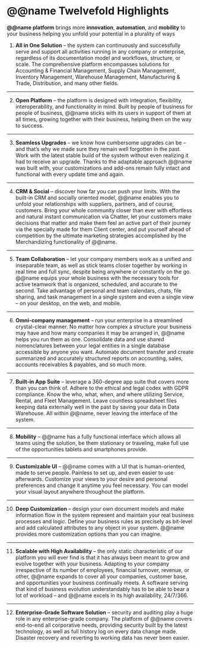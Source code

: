 # @@name Twelvefold Highlights

**@@name platform** brings more **innovation**, **automation**, and **mobility** to your business helping you unfold your potential in a plurality of ways  

1. **All in One Solution** – the system can continuously and successfully serve and support all activities running in any company or enterprise, regardless of its documentation model and workflows, structure, or scale. 
The comprehensive platform encompasses solutions for Accounting & Financial Management, Supply Chain Management, Inventory Management, Warehouse Management, Manufacturing & Trade, Distribution, and many other fields.  

---

2. **Open Platform** – the platform is designed with integration, flexibility, interoperability, and functionality in mind. Built by people of business for people of business, @@name sticks with its users in support of them at all times, growing together with their business, helping them on the way to success.  

---

3. **Seamless Upgrades** – we know how cumbersome upgrades can be – and that’s why we made sure they remain well forgotten in the past. Work with the latest stable build of the system without even realizing it had to receive an upgrade. 
Thanks to the adaptable approach @@name was built with, your customizations and add-ons remain fully intact and functional with every update time and again.  

---

4. **CRM & Social** – discover how far you can push your limits. 
With the built-in CRM and socially oriented model, @@name enables you to unfold your relationships with suppliers, partners, and of course, customers. 
Bring your whole community closer than ever with effortless and natural instant communication via Chatter, let your customers make decisions that matter and make them feel an active part of their journey via the specially made for them Client center, and put yourself ahead of competition by the ultimate marketing strategies accomplished by the Merchandizing functionality of @@name.  

---

5. **Team Collaboration** – let your company members work as a unified and inseparable team, as well as stick teams closer together by working in real time and full sync, despite being anywhere or constantly on the go. 
@@name equips your whole business with the necessary tools for active teamwork that is organized, scheduled, and accurate to the second. 
Take advantage of personal and team calendars, chats, file sharing, and task management in a single system and even a single view – on your desktop, on the web, and mobile.  

---

6. **Omni-company management** – run your enterprise in a streamlined crystal-clear manner. 
No matter how complex a structure your business may have and how many companies it may be arranged in, @@name helps you run them as one. 
Consolidate data and use shared nomenclatures between your legal entities in a single database accessible by anyone you want. 
Automate document transfer and create summarized and accurately structured reports on accounting, sales, accounts receivables & payables, and so much more.  

---

7. **Built-in App Suite** – leverage a 360-degree app suite that covers more than you can think of. 
Adhere to the ethical and legal codex with GDPR compliance. Know the who, what, when, and where utilizing Service, Rental, and Fleet Management. 
Leave countless spreadsheet files keeping data externally well in the past by saving your data in Data Warehouse. 
All within @@name, never leaving the interface of the system.  

---

8. **Mobility** – @@name has a fully functional interface which allows all teams using the solution, be them stationary or traveling, make full use of the opportunities tablets and smartphones provide.  

---

9. **Customizable UI** – @@name comes with a UI that is human-oriented, made to serve people. Painless to set up, and even easier to use afterwards. 
Customize your views to your desire and personal preferences and change it anytime you feel necessary. You can model your visual layout anywhere throughout the platform.  

---

10. **Deep Customization** – design your own document models and make information flow in the system represent and maintain your real business processes and logic. 
Define your business rules as precisely as bit-level and add calculated attributes to any object in your system. @@name provides more customization options than you can imagine.  

---

11. **Scalable with High Availability** – the only static characteristic of our platform you will ever find is that it has always been meant to grow and evolve together with your business. 
Adapting to your company irrespective of its number of employees, financial turnover, revenue, or other, @@name expands to cover all your companies, customer base, and opportunities your business continually meets. 
A software serving that kind of business evolution understandably has to be able to bear a lot of workload – and @@name excels in its high availability, 24/7/366.  

---

12. **Enterprise-Grade Software Solution** – security and auditing play a huge role in any enterprise-grade company. 
The platform of @@name covers end-to-end all corporative needs, providing security built by the latest technology, as well as full history log on every data change made. Disaster recovery and reverting to working data has never been easier.  

